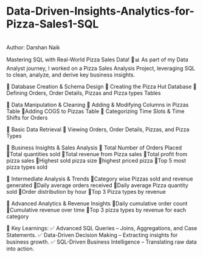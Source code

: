 # Data-Driven-Insights-Analytics-for-Pizza-Sales1-SQL
<br>
Author: Darshan Naik
<br>

Mastering SQL with Real-World Pizza Sales Data! 🍕📊
As part of my Data Analyst journey, I worked on a Pizza Sales Analysis Project, leveraging SQL to clean, analyze, and derive key business insights.

📌 Database Creation & Schema Design
🔹 Creating the Pizza Hut Database
🔹 Defining Orders, Order Details, Pizzas and Pizza types Tables

📌 Data Manipulation & Cleaning
🔹 Adding & Modifying Columns in Pizzas Table
🔹Adding COGS to Pizzas Table
🔹 Categorizing Time Slots & Time Shifts for Orders 

📌 Basic Data Retrieval
🔹 Viewing Orders, Order Details, Pizzas, and Pizza Types

📌 Business Insights & Sales Analysis
🔹 Total Number of Orders Placed
🔹Total quantities sold 
🔹Total revenue from Pizza sales 
🔹Total profit from pizza sales 
🔹Highest sold pizza size 
🔹highest priced pizza 
🔹Top 5 most pizza types sold

📌 Intermediate Analysis & Trends
🔹Category wise Pizzas sold and revenue generated 
🔹Daily average orders received 
🔹Daily average Pizza quantity sold 
🔹Order distribution by hour 
🔹Top 3 Pizza types by revenue

📌 Advanced Analytics & Revenue Insights
🔹Daily cumulative order count 
🔹Cumulative revenue over time 
🔹Top 3 pizza types by revenue for each category 

🚀 Key Learnings:
✅ Advanced SQL Queries – Joins, Aggregations, and Case Statements.
✅ Data-Driven Decision Making – Extracting insights for business growth.
✅ SQL-Driven Business Intelligence – Translating raw data into action.



